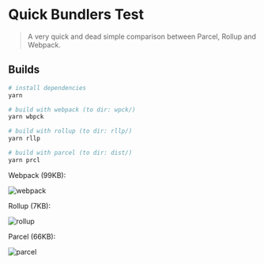 # Quick Bundlers Test

> A very quick and dead simple comparison between Parcel, Rollup and Webpack.

## Builds

``` bash
# install dependencies
yarn

# build with webpack (to dir: wpck/)
yarn wbpck

# build with rollup (to dir: rllp/)
yarn rllp

# build with parcel (to dir: dist/)
yarn prcl
```

Webpack (99KB):

![webpack](https://downloader.disk.yandex.ru/preview/ceaab6bfc56ff60cbacc65d8aabe1c11765b36981a37e58f662093170395c948/5af4e606/DA1hVt53wVJxTFnHd1qOEW6tEEn2tcNVQWbpp0M8EuttPvU3xORB4AFvBqno8LcRxb5v-iZaSMHlteRJ7S1e0A%3D%3D?uid=0&filename=2018-05-10_22-26-05.png&disposition=inline&hash=&limit=0&content_type=image%2Fpng&tknv=v2&size=2048x2048)

Rollup (7KB):

![rollup](https://downloader.disk.yandex.ru/preview/fd39854007b3a141d72de379abf548f036cbf98ac7470b4dc1fc1e5b58f97464/5af4e5aa/DA1hVt53wVJxTFnHd1qOEYgF3KwvMwqsuGEG5hlx9s0jJzWPUwVb-VtskcTOy8IlId8PgvBV7Wy9Y3gpg3__kg%3D%3D?uid=0&filename=2018-05-10_22-27-13.png&disposition=inline&hash=&limit=0&content_type=image%2Fpng&tknv=v2&size=2048x2048)

Parcel (66KB):

![parcel](https://downloader.disk.yandex.ru/preview/ceaab6bfc56ff60cbacc65d8aabe1c11765b36981a37e58f662093170395c948/5af4e606/DA1hVt53wVJxTFnHd1qOEW6tEEn2tcNVQWbpp0M8EuttPvU3xORB4AFvBqno8LcRxb5v-iZaSMHlteRJ7S1e0A%3D%3D?uid=0&filename=2018-05-10_22-26-05.png&disposition=inline&hash=&limit=0&content_type=image%2Fpng&tknv=v2&size=2048x2048)
